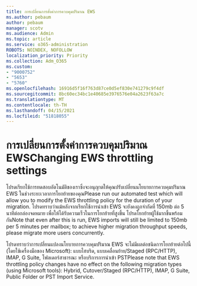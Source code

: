 ```yaml
---
title: การเปลี่ยนการตั้งค่าการควบคุมปริมาณ EWS
ms.author: pebaum
author: pebaum
manager: scotv
ms.audience: Admin
ms.topic: article
ms.service: o365-administration
ROBOTS: NOINDEX, NOFOLLOW
localization_priority: Priority
ms.collection: Adm_O365
ms.custom:
- "9000752"
- "5653"
- "5760"
ms.openlocfilehash: 16916d5f16f763d87ce0d5ef830e741279c9f4df
ms.sourcegitcommit: 8bc60ec34bc1e40685e3976576e04a2623f63a7c
ms.translationtype: MT
ms.contentlocale: th-TH
ms.lasthandoff: 04/15/2021
ms.locfileid: "51818055"
---
```

# <a name="changing-ews-throttling-settings"></a><span data-ttu-id="2fdae-102">การเปลี่ยนการตั้งค่าการควบคุมปริมาณ EWS</span><span class="sxs-lookup"><span data-stu-id="2fdae-102">Changing EWS throttling settings</span></span>

<span data-ttu-id="2fdae-103">โปรดเรียกใช้การทดสอบอัตโนมัติของเราซึ่งจะอนุญาตให้คุณปรับเปลี่ยนนโยบายการควบคุมปริมาณ EWS ในช่วงระยะเวลาการโยกย้ายของคุณ</span><span class="sxs-lookup"><span data-stu-id="2fdae-103">Please run our automated test which will allow you to modify the EWS throttling policy for the duration of your migration.</span></span> <span data-ttu-id="2fdae-104">โปรดทราบว่าแม้หลังจากเรียกใช้การนําเข้า EWS จะยังคงถูกจํากัดที่ 150mb ต่อ 5 นาทีต่อกล่องจดหมาย เพื่อให้ได้รับความเร็วในการโยกย้ายที่สูงขึ้น โปรดโยกย้ายผู้ใช้มากขึ้นพร้อมกัน</span><span class="sxs-lookup"><span data-stu-id="2fdae-104">Note that even after this is run, EWS imports will still be limited to 150mb per 5 minutes per mailbox; to achieve higher migration throughput speeds, please migrate more users concurrently.</span></span>

<span data-ttu-id="2fdae-105">โปรดทราบว่าการเปลี่ยนแปลงนโยบายการควบคุมปริมาณ EWS จะไม่มีผลต่อชนิดการโยกย้ายต่อไปนี้ (โดยใช้เครื่องมือของ Microsoft): แบบไฮบริด, แบบเคลื่อนย้าย/Staged (RPC/HTTP), IMAP, G Suite, โฟลเดอร์สาธารณะ หรือบริการการนําเข้า PST</span><span class="sxs-lookup"><span data-stu-id="2fdae-105">Please note that EWS throttling policy changes have no effect on the following migration types (using Microsoft tools): Hybrid, Cutover/Staged (RPC/HTTP), IMAP, G Suite, Public Folder or PST Import Service.</span></span>